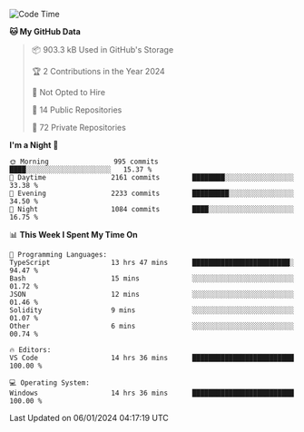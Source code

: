 <!--START_SECTION:waka-->
![Code Time](http://img.shields.io/badge/Code%20Time-5%2C082%20hrs%2054%20mins-blue)

**🐱 My GitHub Data** 

> 📦 903.3 kB Used in GitHub's Storage 
 > 
> 🏆 2 Contributions in the Year 2024
 > 
> 🚫 Not Opted to Hire
 > 
> 📜 14 Public Repositories 
 > 
> 🔑 72 Private Repositories 
 > 
**I'm a Night 🦉** 

```text
🌞 Morning                995 commits         ████░░░░░░░░░░░░░░░░░░░░░   15.37 % 
🌆 Daytime                2161 commits        ████████░░░░░░░░░░░░░░░░░   33.38 % 
🌃 Evening                2233 commits        █████████░░░░░░░░░░░░░░░░   34.50 % 
🌙 Night                  1084 commits        ████░░░░░░░░░░░░░░░░░░░░░   16.75 % 
```


📊 **This Week I Spent My Time On** 

```text
💬 Programming Languages: 
TypeScript               13 hrs 47 mins      ████████████████████████░   94.47 % 
Bash                     15 mins             ░░░░░░░░░░░░░░░░░░░░░░░░░   01.72 % 
JSON                     12 mins             ░░░░░░░░░░░░░░░░░░░░░░░░░   01.46 % 
Solidity                 9 mins              ░░░░░░░░░░░░░░░░░░░░░░░░░   01.07 % 
Other                    6 mins              ░░░░░░░░░░░░░░░░░░░░░░░░░   00.74 % 

🔥 Editors: 
VS Code                  14 hrs 36 mins      █████████████████████████   100.00 % 

💻 Operating System: 
Windows                  14 hrs 36 mins      █████████████████████████   100.00 % 
```


 Last Updated on 06/01/2024 04:17:19 UTC
<!--END_SECTION:waka-->

